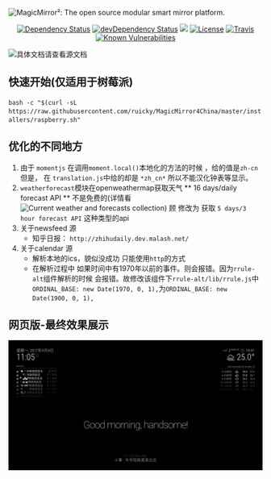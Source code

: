 ![MagicMirror²: The open source modular smart mirror platform. ](.github/header.png)

<p align="center">
	<a href="https://david-dm.org/MichMich/MagicMirror"><img src="https://david-dm.org/MichMich/MagicMirror.svg" alt="Dependency Status"></a>
	<a href="https://david-dm.org/MichMich/MagicMirror#info=devDependencies"><img src="https://david-dm.org/MichMich/MagicMirror/dev-status.svg" alt="devDependency Status"></a>
	<a href="https://bestpractices.coreinfrastructure.org/projects/347"><img src="https://bestpractices.coreinfrastructure.org/projects/347/badge"></a>
	<a href="http://choosealicense.com/licenses/mit"><img src="https://img.shields.io/badge/license-MIT-blue.svg" alt="License"></a>
	<a href="https://travis-ci.org/MichMich/MagicMirror"><img src="https://travis-ci.org/MichMich/MagicMirror.svg" alt="Travis"></a>
	<a href="https://snyk.io/test/github/MichMich/MagicMirror"><img src="https://snyk.io/test/github/MichMich/MagicMirror/badge.svg" alt="Known Vulnerabilities" data-canonical-src="https://snyk.io/test/github/MichMich/MagicMirror" style="max-width:100%;"></a>
</p>

![具体文档请查看源文档](https://github.com/MichMich/MagicMirror)

## 快速开始(仅适用于树莓派)
`bash -c "$(curl -sL https://raw.githubusercontent.com/ruicky/MagicMirror4China/master/installers/raspberry.sh"`

## 优化的不同地方
1. 由于 `momentjs` 在调用`moment.local()`本地化的方法的时候 ，给的值是`zh-cn`但是， 在 `translation.js`中给的却是 `*zh_cn*` 所以不能汉化钟表等显示。
1. `weatherforecast`模块在openweathermap获取天气 ** 16 days/daily forecast API ** 不是免费的(详情看![Current weather and forecasts collection](https://openweathermap.org/price)) 顾 修改为 获取 `5 days/3 hour forecast API` 这种类型的api
1. 关于newsfeed 源
	+ 知乎日报： `http://zhihudaily.dev.malash.net/`
1. 关于calendar 源
	+ 解析本地的ics，貌似没成功 只能使用`http`的方式
	+ 在解析过程中 如果时间中有1970年以前的事件。则会报错。因为`rrule-alt`组件解析的时候 会报错。故修改该组件下`rrule-alt/lib/rrule.js`中`ORDINAL_BASE: new Date(1970, 0, 1),`为`ORDINAL_BASE: new Date(1900, 0, 1),`


## 网页版-最终效果展示	
![img](./doc/demo.jpg)